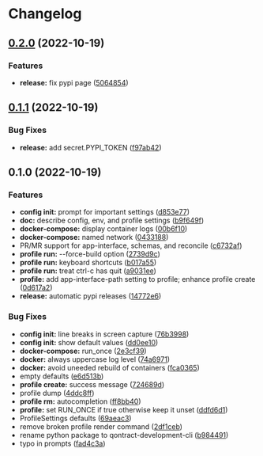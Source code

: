 # Changelog

## [0.2.0](https://github.com/chassing/qontract-development-cli/compare/v0.1.1...v0.2.0) (2022-10-19)


### Features

* **release:** fix pypi page ([5064854](https://github.com/chassing/qontract-development-cli/commit/5064854eff9eec33b520f03d060a217d2947d113))

## [0.1.1](https://github.com/chassing/qontract-development-cli/compare/v0.1.0...v0.1.1) (2022-10-19)


### Bug Fixes

* **release:** add secret.PYPI_TOKEN ([f97ab42](https://github.com/chassing/qontract-development-cli/commit/f97ab42d1d433e216fb17eb38d9b4f6c83cd7671))

## 0.1.0 (2022-10-19)


### Features

* **config init:** prompt for important settings ([d853e77](https://github.com/chassing/qontract-development-cli/commit/d853e77b2882c2ac6fece866d73ecf11108f44a8))
* **doc:** describe config, env, and profile settings ([b9f649f](https://github.com/chassing/qontract-development-cli/commit/b9f649f4566215668c18547e8c2d0a1895d33f65))
* **docker-compose:** display container logs ([00b6f10](https://github.com/chassing/qontract-development-cli/commit/00b6f10ddb80e567ec920cefb9d2a50b7391a421))
* **docker-compose:** named network ([0433188](https://github.com/chassing/qontract-development-cli/commit/043318867ce869a896124cb9d8001eb7faa3c494))
* PR/MR support for app-interface, schemas, and reconcile ([c6732af](https://github.com/chassing/qontract-development-cli/commit/c6732afda864b408a9552acf3e5d505371212b50))
* **profile run:** --force-build option ([2739d9c](https://github.com/chassing/qontract-development-cli/commit/2739d9c169c48e9af345cace51bd7f0329cd3cac))
* **profile run:** keyboard shortcuts ([b017a55](https://github.com/chassing/qontract-development-cli/commit/b017a552bd649eac6aa7170c7bdb1d920843400e))
* **profile run:** treat ctrl-c has quit ([a9031ee](https://github.com/chassing/qontract-development-cli/commit/a9031eec1d6af775b17af7f3e35ca738a4ddae71))
* **profile:** add app-interface-path setting to profile; enhance profile create ([0d617a2](https://github.com/chassing/qontract-development-cli/commit/0d617a2032ebe59fc067ef52bc42aa19b8e94e52))
* **release:** automatic pypi releases ([14772e6](https://github.com/chassing/qontract-development-cli/commit/14772e6f6d1b60841d52a125ab4f9f41ea5c707a))


### Bug Fixes

* **config init:** line breaks in screen capture ([76b3998](https://github.com/chassing/qontract-development-cli/commit/76b399839cde692d0703c03be16f0f69e695cbb6))
* **config init:** show default values ([dd0ee10](https://github.com/chassing/qontract-development-cli/commit/dd0ee1074a554cb7c82da49836a8010513abc5d4))
* **docker-compose:** run_once ([2e3cf39](https://github.com/chassing/qontract-development-cli/commit/2e3cf3983d51726eaa2b9e5d644b0cb4842df8c8))
* **docker:** always uppercase log level ([74a6971](https://github.com/chassing/qontract-development-cli/commit/74a6971a4567c4f613e9f70365d1abfab6dc5b34))
* **docker:** avoid uneeded rebuild of containers ([fca0365](https://github.com/chassing/qontract-development-cli/commit/fca036509b4b7b78d5b146448d8b372a102a17f5))
* empty defaults ([e6d513b](https://github.com/chassing/qontract-development-cli/commit/e6d513bad4587dda086346124c627aa54a94b6b5))
* **profile create:** success message ([724689d](https://github.com/chassing/qontract-development-cli/commit/724689d9431c4cdb5758d09475440024c55d3823))
* profile dump ([4ddc8ff](https://github.com/chassing/qontract-development-cli/commit/4ddc8ff8bcb74946c33d069952fe91ee858d2ae6))
* **profile rm:** autocompletion ([ff8bb40](https://github.com/chassing/qontract-development-cli/commit/ff8bb405d1a081cf98fcf58dc40535782d512a1f))
* **profile:** set RUN_ONCE if true otherwise keep it unset ([ddfd6d1](https://github.com/chassing/qontract-development-cli/commit/ddfd6d15a89e048ac3084ccfc71bdc19da6ce98a))
* ProfileSettings defaults ([69aeac3](https://github.com/chassing/qontract-development-cli/commit/69aeac3336ad2da74ebb5ade878d9bce41e5d05c))
* remove broken profile render command ([2df1ceb](https://github.com/chassing/qontract-development-cli/commit/2df1cebc3533b55c9f2e317e1bc39fb82fad9da5))
* rename python package to qontract-development-cli ([b984491](https://github.com/chassing/qontract-development-cli/commit/b9844916b20ed62f60527d04f007deb44c6c7e6d))
* typo in prompts ([fad4c3a](https://github.com/chassing/qontract-development-cli/commit/fad4c3a3a7e5bb66b30c92495753a8e5e938f359))
